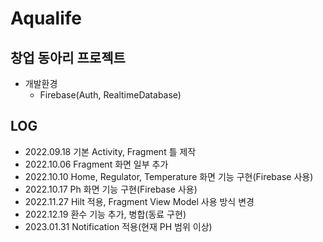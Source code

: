 # Aqualife
## 창업 동아리 프로젝트
- 개발환경
  - Firebase(Auth, RealtimeDatabase)

## LOG
- 2022.09.18 기본 Activity, Fragment 틀 제작
- 2022.10.06 Fragment 화면 일부 추가
- 2022.10.10 Home, Regulator, Temperature 화면 기능 구현(Firebase 사용)
- 2022.10.17 Ph 화면 기능 구현(Firebase 사용)
- 2022.11.27 Hilt 적용, Fragment View Model 사용 방식 변경
- 2022.12.19 환수 기능 추가, 병합(동료 구현)
- 2023.01.31 Notification 적용(현재 PH 범위 이상)
